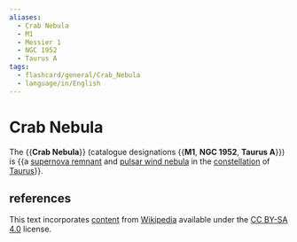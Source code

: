 ```yaml
---
aliases:
  - Crab Nebula
  - M1
  - Messier 1
  - NGC 1952
  - Taurus A
tags:
  - flashcard/general/Crab_Nebula
  - language/in/English
---
```


# Crab Nebula

The {{__Crab Nebula__}} (catalogue designations {{__M1__, __NGC 1952__, __Taurus A__}}) is {{a [supernova remnant](supernova%20remnant.md) and [pulsar wind nebula](pulsar%20wind%20nebula.md) in the [constellation](constellation.md) of [Taurus](Taurus%20(constellation).md)}}. <!--SR:!2024-08-17,14,290!2024-08-10,4,190!2024-08-08,2,210-->

## references

This text incorporates [content](https://en.wikipedia.org/wiki/Crab_Nebula) from [Wikipedia](Wikipedia.md) available under the [CC BY-SA 4.0](https://creativecommons.org/licenses/by-sa/4.0/) license.
